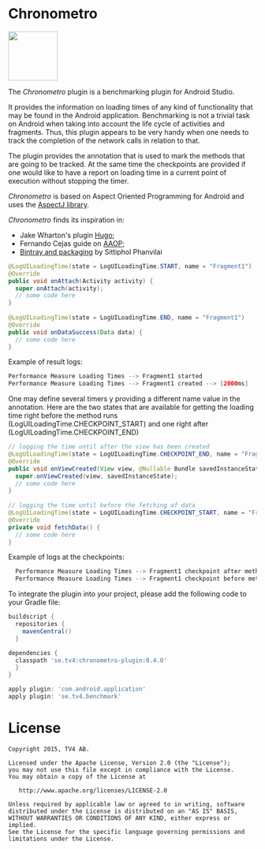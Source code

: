 # Chronometro
<img src="https://github.com/dilah/chronometro/blob/master/stopwatch-34108_640.png" width="100">

The *Chronometro* plugin is a benchmarking plugin for Android Studio. 

It provides the information on loading times of any kind of functionality that may be found in the Android application.
Benchmarking is not a trivial task on Android when taking into account the life cycle of activities and fragments. Thus, this plugin appears to be very handy when one needs to track the completion of the network calls in relation to that.

The plugin provides the annotation that is used to mark the methods that are going to be tracked. At the same time the checkpoints are provided if one would like to have a report on loading time in a current point of execution without stopping the timer.

*Chronometro*  is based on Aspect Oriented Programming for Android and uses the [AspectJ library](https://eclipse.org/aspectj/).

*Chronometro*  finds its inspiration in:
* Jake Wharton's plugin [Hugo](https://github.com/JakeWharton/hugo);
* Fernando Cejas guide on [AAOP](http://fernandocejas.com/2014/08/03/aspect-oriented-programming-in-android/);
* [Bintray and packaging](http://inthecheesefactory.com/blog/how-to-upload-library-to-jcenter-maven-central-as-dependency/en) by Sittiphol Phanvilai 


```java
@LogUILoadingTime(state = LogUILoadingTime.START, name = "Fragment1")
@Override
public void onAttach(Activity activity) {
  super.onAttach(activity);
  // some code here
}
    
@LogUILoadingTime(state = LogUILoadingTime.END, name = "Fragment1")
@Override
public void onDataSuccess(Data data) {
  // some code here
}
```
    
Example of result logs:
```java
Performance Measure Loading Times --> Fragment1 started
Performance Measure Loading Times --> Fragment1 created --> [2000ms]
```

One may define several timers y providing a different name value in the annotation.
Here are the two states that are available for getting the loading time right before the method runs 
(LogUILoadingTime.CHECKPOINT_START) 
and one right after 
(LogUILoadingTime.CHECKPOINT_END)

```java    
// logging the time until after the view has been created
@LogUILoadingTime(state = LogUILoadingTime.CHECKPOINT_END, name = "Fragment1")
@Override
public void onViewCreated(View view, @Nullable Bundle savedInstanceState) {
  super.onViewCreated(view, savedInstanceState);
  // some code here
}
    
// logging the time until before the fetching of data
@LogUILoadingTime(state = LogUILoadingTime.CHECKPOINT_START, name = "Fragment1")
@Override
private void fetchData() {
  // some code here
}
```
    
Example of logs at the checkpoints:
```java
  Performance Measure Loading Times --> Fragment1 checkpoint after method onViewCreated --> [68ms]
  Performance Measure Loading Times --> Fragment1 checkpoint before method fetchData --> [108ms]
```
  
To integrate the plugin into your project, please add the following code to your Gradle file:
```groovy
buildscript {
  repositories {
    mavenCentral()
  }

dependencies {
  classpath 'se.tv4:chronometro-plugin:0.4.0'
  }
}

apply plugin: 'com.android.application'
apply plugin: 'se.tv4.benchmark'
```

License
====
    Copyright 2015, TV4 AB.
    
    Licensed under the Apache License, Version 2.0 (the "License");
    you may not use this file except in compliance with the License.
    You may obtain a copy of the License at

       http://www.apache.org/licenses/LICENSE-2.0

    Unless required by applicable law or agreed to in writing, software
    distributed under the License is distributed on an "AS IS" BASIS,
    WITHOUT WARRANTIES OR CONDITIONS OF ANY KIND, either express or implied.
    See the License for the specific language governing permissions and
    limitations under the License.
